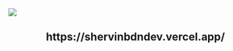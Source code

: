 <img src="https://github.com/shervinbdndev/shervinbdndev.vercel.app/blob/master/images/header%403x.png"  />

<center>
    <a src="https://shervinbdndev.vercel.app/"><h2>https://shervinbdndev.vercel.app/</h2></a>
</center>